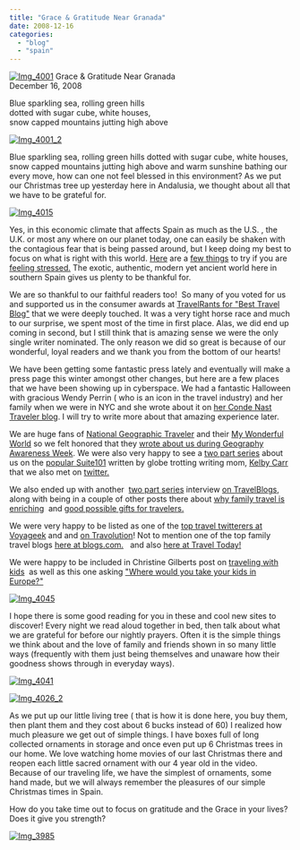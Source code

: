 ```yaml
---
title: "Grace & Gratitude Near Granada"
date: 2008-12-16
categories: 
  - "blog"
  - "spain"
---
```


[![Img_4001](https://pub-ac94b3f306b24c0dba4238943c97f2e1.r2.dev/img_4001.jpg "Img_4001")](https://pub-ac94b3f306b24c0dba4238943c97f2e1.r2.dev/photos/uncategorized/2008/12/15/img_4001.jpg) Grace & Gratitude Near Granada  
December 16, 2008

Blue sparkling sea, rolling green hills  
dotted with sugar cube, white houses,  
snow capped mountains jutting high above

<!--more-->

[![Img_4001_2](http://soultravelers3new.local/images/2008/12/15/img_4001_2.jpg "Img_4001_2")](https://pub-ac94b3f306b24c0dba4238943c97f2e1.r2.dev/photos/uncategorized/2008/12/15/img_4001_2.jpg)

Blue sparkling sea, rolling green hills dotted with sugar cube, white houses, snow capped mountains jutting high above and warm sunshine bathing our every move, how can one not feel blessed in this environment? As we put our Christmas tree up yesterday here in Andalusia, we thought about all that we have to be grateful for.

[![Img_4015](http://soultravelers3new.local/images/2008/12/16/img_4015.jpg "Img_4015")](https://pub-ac94b3f306b24c0dba4238943c97f2e1.r2.dev/photos/uncategorized/2008/12/16/img_4015.jpg)

Yes, in this economic climate that affects Spain as much as the U.S. , the U.K. or most any where on our planet today, one can easily be shaken with the contagious fear that is being passed around, but I keep doing my best to focus on what is right with this world. [Here](http://www.manageyourlifenow.com/Articles/tabid/60/articleType/ArticleView/articleId/61/12-Quick-ways-to-manage-stress-at-work.aspx) are a [few things](http://blogs.psychologytoday.com/blog/crisis-center/200812/holiday-stress-how-manage-it) to try if you are [feeling stressed.](http://abundantattitude.blogspot.com/2008/12/guiding-your-emotions-feel-good.html) The exotic, authentic, modern yet ancient world here in southern Spain gives us plenty to be thankful for.

We are so thankful to our faithful readers too!  So many of you voted for us and supported us in the consumer awards at [TravelRants for "Best Travel Blog"](http://www.travel-rants.com/2008/11/26/nominations-for-the-travel-rants-annual-consumer-awards/) that we were deeply touched. It was a very tight horse race and much to our surprise, we spent most of the time in first place. Alas, we did end up coming in second, but I still think that is amazing sense we were the only single writer nominated. The only reason we did so great is because of our wonderful, loyal readers and we thank you from the bottom of our hearts!

We have been getting some fantastic press lately and eventually will make a press page this winter amongst other changes, but here are a few places that we have been showing up in cyberspace. We had a fantastic Halloween with gracious Wendy Perrin ( who is an icon in the travel industry) and her family when we were in NYC and she wrote about it on [her Conde Nast Traveler blog](http://www.concierge.com/cntraveler/blogs/perrinpost/2008/11/a-halloween-wit.html). I will try to write more about that amazing experience later.

We are huge fans of [National Geographic Traveler](http://traveler.nationalgeographic.com/) and their [My Wonderful World](http://www.mywonderfulworld.org/) so we felt honored that they [wrote about us during Geography Awareness Week](http://mywonderfulworld.typepad.com/my_wonderful_world_blog/2008/11/soultravelers3.html). We were also very happy to see a [two part series](http://familytravel.suite101.com/article.cfm/interview_with_soultravelers3) about us on the [popular Suite101](http://familytravel.suite101.com/article.cfm/soultravelers3_take_an_extended_vacation) written by globe trotting writing mom, [Kelby Carr](http://www.suite101.com/profile.cfm/kelbycarr) that we also met on [twitter.](http://twitter.com/soultravelers3)

We also ended up with another  [two part series](http://www.travelblogs.com/interviews/travelling-slow-with-mozart-interview-with-jeanne-from-soul-travelers) interview [on TravelBlogs](http://www.travelblogs.com/interviews/travelling-slow-with-mozart-interview-with-jeanne-from-soul-travelers-part-2), along with being in a couple of other posts there about [why family travel is enriching](http://www.travelblogs.com/articles/why-travel-with-kids-is-an-enriching-experience)  and [good possible gifts for travelers.](http://www.travelblogs.com/round-up/the-books-movies-and-documentaries-that-inspired-us-to-travel-in-2008)

We were very happy to be listed as one of the [top travel twitterers at Voyageek](http://voyageek.com/blog/?p=3) and and [on Travolution](http://www.travolution.co.uk/blog/2008/11/top-twitterers-in-travel.php)! Not to mention one of the top family travel blogs [here at blogs.com.](http://www.blogs.com/topten/10-best-family-travel-blogs/index.html)   and also [here at Travel Today!](http://travel.today.com/2008/09/14/best-family-travel-blogs/)

We were happy to be included in Christine Gilberts post on [traveling with kids](http://almostfearless.com/2008/10/08/traveling-with-kids-everyones-doing-it/)  as well as this one asking ["Where would you take your kids in Europe?"](http://www.europestring.com/where-would-you-take-your-kids-in-europe/)

[![Img_4045](http://soultravelers3new.local/images/2008/12/16/img_4045.jpg "Img_4045")](https://pub-ac94b3f306b24c0dba4238943c97f2e1.r2.dev/photos/uncategorized/2008/12/16/img_4045.jpg)

I hope there is some good reading for you in these and cool new sites to discover! Every night we read aloud together in bed, then talk about what we are grateful for before our nightly prayers. Often it is the simple things we think about and the love of family and friends shown in so many little ways (frequently with them just being themselves and unaware how their goodness shows through in everyday ways).

[![Img_4041](http://soultravelers3new.local/images/2008/12/16/img_4041.jpg "Img_4041")](https://pub-ac94b3f306b24c0dba4238943c97f2e1.r2.dev/photos/uncategorized/2008/12/16/img_4041.jpg)

[![Img_4026_2](http://soultravelers3new.local/images/2008/12/16/img_4026_2.jpg "Img_4026_2")](https://pub-ac94b3f306b24c0dba4238943c97f2e1.r2.dev/photos/uncategorized/2008/12/16/img_4026_2.jpg)

As we put up our little living tree ( that is how it is done here, you buy them, then plant them and they cost about 6 bucks instead of 60) I realized how much pleasure we get out of simple things. I have boxes full of long collected ornaments in storage and once even put up 6 Christmas trees in our home. We love watching home movies of our last Christmas there and reopen each little sacred ornament with our 4 year old in the video. Because of our traveling life, we have the simplest of ornaments, some hand made, but we will always remember the pleasures of our simple Christmas times in Spain.

How do you take time out to focus on gratitude and the Grace in your lives? Does it give you strength?

[![Img_3985](https://pub-ac94b3f306b24c0dba4238943c97f2e1.r2.dev/img_3985.jpg "Img_3985")](https://pub-ac94b3f306b24c0dba4238943c97f2e1.r2.dev/photos/uncategorized/2008/12/16/img_3985.jpg)
